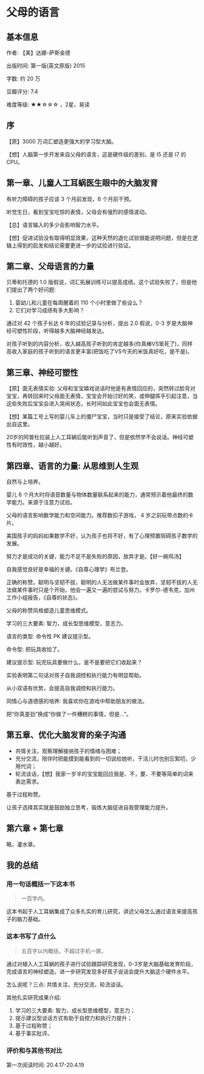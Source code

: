 # 父母的语言

## 基本信息

作者: 【美】达娜-萨斯金德

出版时间: 第一版(英文原版) 2015

字数: 约 20 万

豆瓣评分: 7.4

难度等级: ★★☆☆☆ ，2星，易读

## 序

【原】3000 万词汇塑造更强大的学习型大脑。

【想】人脑第一步开发来自父母的语言，这是硬件级的差别，是 I5 还是 I7 的 CPU。

## 第一章、儿童人工耳蜗医生眼中的大脑发育

有听力障碍的孩子应该 3 个月前发现，6 个月前干预。

听觉生日，看到宝宝吃惊的表情，父母会有强烈的感情波动。

【总】语言输入的多少会影响智力水平。

【想】促进试验没有取得明显效果，这种天然的退化试验很能说明问题，但是在逻辑上得到的启发和结论需要更进一步的试验进行验证。

## 第二章、父母语言的力量

贝蒂和托德的 1.0 版假说，词汇拓展训练可以提高成绩。这个试验失败了，但是他们提出了两个好问题:
1. 婴幼儿和儿童在每周醒着的 110 个小时里做了些设么？
2. 它们对学习成绩有多大影响？

通过对 42 个孩子长达 6 年的试验记录与分析，提出 2.0 假说，0-3 岁是大脑神经可塑性阶段，听得越多大脑神经越发达。

对孩子听到的内容分析，收入越高孩子听到的肯定越多(你真棒VS笨死了)，同样高收入家庭的孩子听到的语言更丰富(把饭吃了VS今天的米饭真好吃，是不是)。

## 第三章、神经可塑性

【原】面无表情实验: 父母和宝宝嬉戏说话时他是有表情回应的，突然转过脸背对宝宝，再转回来时父母面无表情，宝宝会开始讨好的笑，或伸腿挥手引起注意，当这些失败后宝宝会进入哭闹状态，长时间如此宝宝也会面无表情。

【想】某篇工号上写的婴儿车上的僵尸宝宝，当时只是接受了结论，原来实验依据出自这里。

20岁的阿普杜拉装上人工耳蜗后能听到声音了，但是依然学不会说话。神经可塑性有时效性，越小越好。

## 第四章、语言的力量: 从思维到人生观

自然与上培养。

婴儿 6 个月大时将语音数量与物体数量联系起来的能力，通常预示着他最终的数学能力。来源于注意力试验。

父母的语言影响数学能力和空间能力。推荐数扣子游戏， 4 岁之前玩带点数的卡片。

美国孩子的妈妈如果数学不好，认为孩子也将不好，有了心理预置阻碍孩子数学的发展。

努力才是成功的关键，能力不足不是失败的原因，放弃才是。【好一碗鸡汤】

自我感觉良好是幸福的关键。《自尊心理学》布兰登。

正确的称赞。聪明与坚韧不拔，聪明的人无法做某件事时会放弃，坚韧不拔的人无法做某件事时只是个开始，他会一遍又一遍的尝试与努力。卡罗尔-德韦克，加州工作小组报告，《自尊的状态》。

父母的称赞风格塑造儿童思维模式。

学习的三大要素: 智力，成长型思维模型，意志力。

语言的类型: 命令性 PK 建议提示型。

命令型: 把玩具收拾了。

建议提示型: 玩完玩具要做什么，是不是要把它们收起来？

实验表明第二句话对孩子自我调控和执行能力有明显帮助。

从小双语有优势，会提高自我调控和执行能力。

同情心与道德感的培养: 我喜欢你在游戏中帮助朋友的做法。

把“你真差劲”换成“你做了一件糟糕的事情，但是...”。

## 第五章、优化大脑发育的亲子沟通

- 共情关注，观察理解接纳孩子的情绪与困难；
- 充分交流，陪伴时把能摸到能看到的一切说给她听，干活儿时也别忘絮叨，少用代词；
- 轮流谈话，【想】我家一岁半的宝宝能回应我是、不，要、不要等简单的词来表达需求。

基于过程称赞。

让孩子选择其实就是鼓励独立思考，锻炼大脑促进自我管理能力提升。

## 第六章 + 第七章

略，灌水章。

## 我的总结

### 用一句话概括一下这本书

> 一百字内。

这本书起于人工耳蜗集成了众多扎实的育儿研究，讲述父母怎么通过语言来提高孩子的脑力基础。

### 这本书写了点什么

> 五百字以内概括，不超过手机一屏。

通过对植入人工耳蜗的孩子进行试验跟踪研究发现，0-3岁是大脑基础发育阶段，完成语言的神经塑造。进一步研究发现多好孩子说话会提升大脑这个硬件水平。

怎么说呢？三点: 共情关注，充分交流，轮流谈话。

其他扎实研究成果介绍:
1. 学习的三大要素: 智力，成长型思维模型，意志力；
2. 提示建议型谈话方式有助于自控力和执行力提升；
3. 基于过程称赞；
4. 基于事实批评。

### 评价和与其他书对比

第一次阅读时间: 20.4.17-20.4.19

